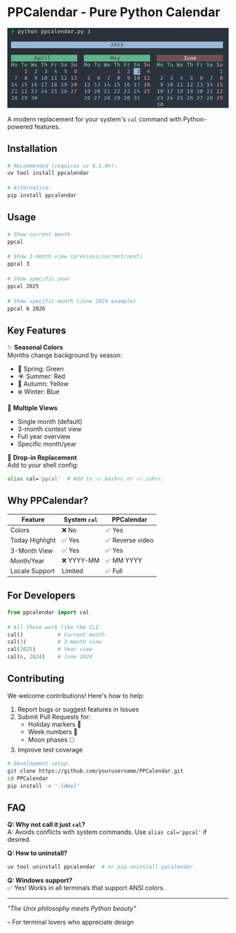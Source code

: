 # PPCalendar - Pure Python Calendar

![Terminal Screenshot showing colorful calendar](img/ppcalendar.png)

A modern replacement for your system's `cal` command with Python-powered features.

## Installation

```bash
# Recommended (requires uv 0.1.0+):
uv tool install ppcalendar

# Alternative:
pip install ppcalendar
```

## Usage

```bash
# Show current month
ppcal

# Show 3-month view (previous/current/next)
ppcal 3

# Show specific year
ppcal 2025

# Show specific month (June 2024 example)
ppcal 6 2026
```

## Key Features

✨ **Seasonal Colors**  
Months change background by season:
- 🌸 Spring: Green
- ☀️ Summer: Red
- 🍂 Autumn: Yellow
- ❄️ Winter: Blue

📅 **Multiple Views**
- Single month (default)
- 3-month context view
- Full year overview
- Specific month/year

🔄 **Drop-in Replacement**  
Add to your shell config:
```bash
alias cal='ppcal'  # Add to ~/.bashrc or ~/.zshrc
```

## Why PPCalendar?

| Feature       | System `cal` | PPCalendar |
|--------------|-------------|------------|
| Colors       | ❌ No        | ✅ Yes      |
| Today Highlight | ✅ Yes    | ✅ Reverse video |
| 3-Month View | ✅ Yes   | ✅ Yes      |
| Month/Year   | ❌ YYYY-MM  | ✅ MM YYYY  |
| Locale Support | Limited   | ✅ Full     |

## For Developers

```python
from ppcalendar import cal

# All these work like the CLI:
cal()           # Current month
cal(3)          # 3-month view
cal(2025)       # Year view
cal(6, 2024)    # June 2024
```

## Contributing

We welcome contributions! Here's how to help:

1. Report bugs or suggest features in Issues
2. Submit Pull Requests for:
   - Holiday markers 🎄
   - Week numbers 🔢
   - Moon phases 🌕
3. Improve test coverage

```bash
# Development setup:
git clone https://github.com/yourusername/PPCalendar.git
cd PPCalendar
pip install -e '.[dev]'
```

## FAQ

**Q: Why not call it just `cal`?**  
A: Avoids conflicts with system commands. Use `alias cal='ppcal'` if desired.

**Q: How to uninstall?**  
```bash
uv tool uninstall ppcalendar  # or pip uninstall ppcalendar
```

**Q: Windows support?**  
✅ Yes! Works in all terminals that support ANSI colors.

---

*"The Unix philosophy meets Python beauty"*  

– For terminal lovers who appreciate design

